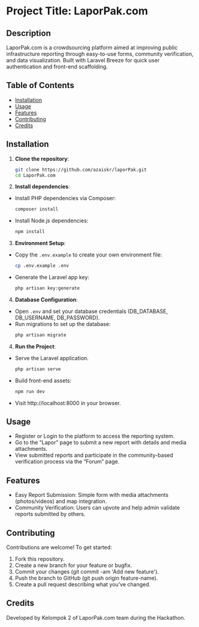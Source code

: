 # Project Title: LaporPak.com

## Description
LaporPak.com is a crowdsourcing platform aimed at improving public infrastructure reporting through easy-to-use forms, community verification, and data visualization. Built with Laravel Breeze for quick user authentication and front-end scaffolding.

## Table of Contents
- [Installation](#installation)
- [Usage](#usage)
- [Features](#features)
- [Contributing](#contributing)
- [Credits](#credits)

## Installation

1. **Clone the repository**:
   ```bash
   git clone https://github.com/azaiskr/laporPak.git
   cd LaporPak.com
    ```

2. **Install dependencies**:
* Install PHP dependencies via Composer:
   ```bash
   composer install
   ```
* Install Node.js dependencies:
    ```bash
   npm install
    ```

3. **Environment Setup**:
* Copy the ```.env.example``` to create your own environment file:
   ```bash
   cp .env.example .env
   ```
* Generate the Laravel app key:
   ```bash
   php artisan key:generate
   ```

4. **Database Configuration**:
* Open ```.env``` and set your database credentials (DB_DATABASE, DB_USERNAME, DB_PASSWORD).
* Run migrations to set up the database:
   ```bash
   php artisan migrate
   ```
4. **Run the Project**:
* Serve the Laravel application.
   ```bash
   php artisan serve
   ```
* Build front-end assets:
   ```bash
   npm run dev
  ```
* Visit http://localhost:8000 in your browser.


## Usage
* Register or Login to the platform to access the reporting system.
* Go to the “Lapor” page to submit a new report with details and media attachments.
* View submitted reports and participate in the community-based verification process via the “Forum” page.

## Features
* Easy Report Submission: Simple form with media attachments (photos/videos) and map integration.
* Community Verification: Users can upvote and help admin validate reports submitted by others.

## Contributing
Contributions are welcome! To get started:

1. Fork this repository.
2. Create a new branch for your feature or bugfix.
3. Commit your changes (git commit -am 'Add new feature').
4. Push the branch to GitHub (git push origin feature-name).
5. Create a pull request describing what you’ve changed.


## Credits

Developed by Kelompok 2 of LaporPak.com team during the Hackathon.